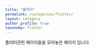 ```yaml
---
title: "플러터"
permalink: /categories/flutter/
layout: category
author_profile: true
taxonomy: flutter
---
```


플러터관련 페이지들을 모아놓은 페이지 입니다.
